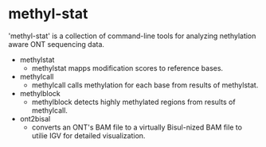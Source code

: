 # methyl-stat

'methyl-stat' is a collection of command-line tools for analyzing nethylation aware ONT sequencing data.

- methylstat
  - methylstat mapps modification scores to reference bases. 
- methylcall
  - methylcall calls methylation for each base from results of methylstat.
- methylblock
  - methylblock detects highly methylated regions from results of methylcall.
- ont2bisal
  - converts an ONT's BAM file to a virtually Bisul-nized BAM file to utilie IGV for detailed visualization.

